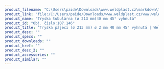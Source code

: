 ```yaml
---
product_filename: "C:\Users\paide\Downloads\www.weldplast.cz\markdown\tryska-pajeci-o-213-mm-o-2-mm-40-mm-45-vyhnuta.md"
product_link: "file:/C:/Users/paide/Downloads/www.weldplast.cz/www.weldplast.cz/sk/tryska-pajeci-o-213-mm-o-2-mm-40-mm-45-vyhnuta"
product_name: "Tryska tubulárna (ø 213 mm)40 mm 45° vyhnutá"
product_id: "Obj. číslo:107.146"
product_title: "Tryska pájecí (ø 213 mm) ø 2 mm 40 mm 45° vyhnutá | Weldplast"
product_desc: ""
product_specs: ""
product_downloads: ""
product_href: ""
product_desc_2: ""
product_accessories: ""
product_similar: ""
---
```

